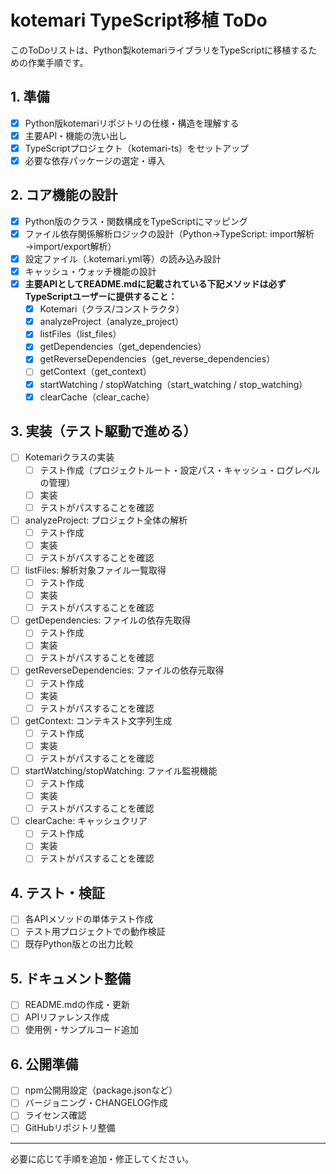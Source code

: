 # kotemari TypeScript移植 ToDo

このToDoリストは、Python製kotemariライブラリをTypeScriptに移植するための作業手順です。

## 1. 準備
- [x] Python版kotemariリポジトリの仕様・構造を理解する
- [x] 主要API・機能の洗い出し
- [x] TypeScriptプロジェクト（kotemari-ts）をセットアップ
- [x] 必要な依存パッケージの選定・導入

## 2. コア機能の設計
- [x] Python版のクラス・関数構成をTypeScriptにマッピング
- [x] ファイル依存関係解析ロジックの設計（Python→TypeScript: import解析→import/export解析）
- [x] 設定ファイル（.kotemari.yml等）の読み込み設計
- [x] キャッシュ・ウォッチ機能の設計
- [x] **主要APIとしてREADME.mdに記載されている下記メソッドは必ずTypeScriptユーザーに提供すること：**
    - [x] Kotemari（クラス/コンストラクタ）
    - [x] analyzeProject（analyze_project）
    - [x] listFiles（list_files）
    - [x] getDependencies（get_dependencies）
    - [x] getReverseDependencies（get_reverse_dependencies）
    - [ ] getContext（get_context）
    - [x] startWatching / stopWatching（start_watching / stop_watching）
    - [x] clearCache（clear_cache）

## 3. 実装（テスト駆動で進める）
- [ ] Kotemariクラスの実装
    - [ ] テスト作成（プロジェクトルート・設定パス・キャッシュ・ログレベルの管理）
    - [ ] 実装
    - [ ] テストがパスすることを確認
- [ ] analyzeProject: プロジェクト全体の解析
    - [ ] テスト作成
    - [ ] 実装
    - [ ] テストがパスすることを確認
- [ ] listFiles: 解析対象ファイル一覧取得
    - [ ] テスト作成
    - [ ] 実装
    - [ ] テストがパスすることを確認
- [ ] getDependencies: ファイルの依存先取得
    - [ ] テスト作成
    - [ ] 実装
    - [ ] テストがパスすることを確認
- [ ] getReverseDependencies: ファイルの依存元取得
    - [ ] テスト作成
    - [ ] 実装
    - [ ] テストがパスすることを確認
- [ ] getContext: コンテキスト文字列生成
    - [ ] テスト作成
    - [ ] 実装
    - [ ] テストがパスすることを確認
- [ ] startWatching/stopWatching: ファイル監視機能
    - [ ] テスト作成
    - [ ] 実装
    - [ ] テストがパスすることを確認
- [ ] clearCache: キャッシュクリア
    - [ ] テスト作成
    - [ ] 実装
    - [ ] テストがパスすることを確認

## 4. テスト・検証
- [ ] 各APIメソッドの単体テスト作成
- [ ] テスト用プロジェクトでの動作検証
- [ ] 既存Python版との出力比較

## 5. ドキュメント整備
- [ ] README.mdの作成・更新
- [ ] APIリファレンス作成
- [ ] 使用例・サンプルコード追加

## 6. 公開準備
- [ ] npm公開用設定（package.jsonなど）
- [ ] バージョニング・CHANGELOG作成
- [ ] ライセンス確認
- [ ] GitHubリポジトリ整備

---
必要に応じて手順を追加・修正してください。
